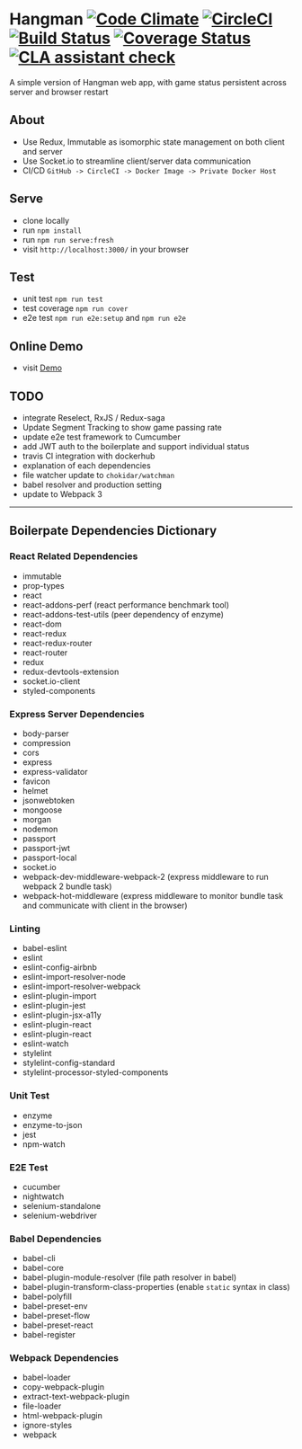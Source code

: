 # Hangman [![Code Climate](https://codeclimate.com/github/zhenyulin/hangman/badges/gpa.svg)](https://codeclimate.com/github/zhenyulin/hangman) [![CircleCI](https://circleci.com/gh/zhenyulin/hangman.svg?style=shield)](https://circleci.com/gh/zhenyulin/hangman) [![Build Status](https://travis-ci.org/zhenyulin/hangman.svg?branch=master)](https://travis-ci.org/zhenyulin/hangman) [![Coverage Status](https://coveralls.io/repos/github/zhenyulin/hangman/badge.svg?branch=master)](https://coveralls.io/github/zhenyulin/hangman?branch=master) [![CLA assistant check](https://cla-assistant.io/pull/badge/signed)](https://cla-assistant.io/zhenyulin/hangman?pullRequest=1)

A simple version of Hangman web app, with game status persistent across server and browser restart

## About

 * Use Redux, Immutable as isomorphic state management on both client and server
 * Use Socket.io to streamline client/server data communication
 * CI/CD `GitHub -> CircleCI -> Docker Image -> Private Docker Host`

## Serve

 * clone locally
 * run `npm install`
 * run `npm run serve:fresh`
 * visit `http://localhost:3000/` in your browser

## Test

 * unit test `npm run test`
 * test coverage `npm run cover`
 * e2e test `npm run e2e:setup` and `npm run e2e`

## Online Demo

 * visit [Demo](http://elitir.com:3456/)

## TODO
 * integrate Reselect, RxJS / Redux-saga
 * Update Segment Tracking to show game passing rate
 * update e2e test framework to Cumcumber
 * add JWT auth to the boilerplate and support individual status
 * travis CI integration with dockerhub
 * explanation of each dependencies
 * file watcher update to `chokidar/watchman`
 * babel resolver and production setting
 * update to Webpack 3

---


## Boilerpate Dependencies Dictionary


### React Related Dependencies
 * immutable
 * prop-types
 * react
 * react-addons-perf (react performance benchmark tool)
 * react-addons-test-utils (peer dependency of enzyme)
 * react-dom
 * react-redux
 * react-redux-router
 * react-router
 * redux
 * redux-devtools-extension
 * socket.io-client
 * styled-components

### Express Server Dependencies
 * body-parser
 * compression
 * cors
 * express
 * express-validator
 * favicon
 * helmet
 * jsonwebtoken
 * mongoose
 * morgan
 * nodemon
 * passport
 * passport-jwt
 * passport-local
 * socket.io
 * webpack-dev-middleware-webpack-2 (express middleware to run webpack 2 bundle task)
 * webpack-hot-middleware (express middleware to monitor bundle task and communicate with client in the browser)

### Linting
 * babel-eslint
 * eslint
 * eslint-config-airbnb
 * eslint-import-resolver-node
 * eslint-import-resolver-webpack
 * eslint-plugin-import
 * eslint-plugin-jest
 * eslint-plugin-jsx-a11y
 * eslint-plugin-react
 * eslint-plugin-react
 * eslint-watch
 * stylelint
 * stylelint-config-standard
 * stylelint-processor-styled-components

### Unit Test
 * enzyme
 * enzyme-to-json
 * jest
 * npm-watch

### E2E Test
 * cucumber
 * nightwatch
 * selenium-standalone
 * selenium-webdriver

### Babel Dependencies
 * babel-cli
 * babel-core
 * babel-plugin-module-resolver (file path resolver in babel)
 * babel-plugin-transform-class-properties (enable `static` syntax in class)
 * babel-polyfill
 * babel-preset-env
 * babel-preset-flow
 * babel-preset-react
 * babel-register


### Webpack Dependencies
 * babel-loader
 * copy-webpack-plugin
 * extract-text-webpack-plugin
 * file-loader
 * html-webpack-plugin
 * ignore-styles
 * webpack
